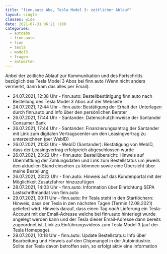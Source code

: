 ```yaml
---
title: "finn.auto Abo, Tesla Model 3: zeitlicher Ablauf"
layout: single
classes: wide
date: 2021-07-31 06:21 +100
categories:
  - autoabo
  - finn.auto
  - finn
  - tesla
  - model3
  - fragen
  - antworten
---
```

Anbei der zeitliche Ablauf zur Kommunikation und des Fortschritts bezüglich des Tesla Model 3 Abos bei finn.auto (Wenn nicht anders vermerkt, dann kam das alles per Email):

- 24.07.2021, 12:38 Uhr - finn.auto: Bestellbestätigung finn.auto nach Bestellung des Tesla Model 3 Abos auf der Webseite
- 24.07.2021, 12:44 Uhr - finn.auto: Bestätigung der Erhalt der Unterlagen durch finn.auto und Info über den persönlichen Berater
- 26.07.2021, 17:44 Uhr - Santander: Datenschutzhinweise der Santander Consumer Bank
- 26.07.2021, 17:44 Uhr - Santander: Finanzierungsantrag der Santander mit Link zum digitalen Vertragscenter um den Leasingvertrag zu unterzeichnen (per WebID)
- 26.07.2021, 21:33 Uhr - WebID (Santander): Bestätigung von WebID, dass der Leasingvertrag erfolgreich abgeschlossen wurde
- 26.07.2021, 23:22 Uhr - finn.auto: Bestellübersicht: Hinweis auf Übermittlung der Zahlungsdaten und Link zum Bestellstatus um jeweils den aktuellen Stand einsehen zu könnnen sowie eine Übersicht über meine Bestellung
- 26.07.2021, 23:22 Uhr - finn.auto: Hinweis auf das Kundenportal mit der Möglichkeit Zusatzfahrer hinzuzufügen
- 28.07.2021, 14:03 Uhr - finn.auto: Information über Einrichtung SEPA Lastschriftmandat von finn.auto
- 29.07.2021, 00:11 Uhr - finn.auto: Ihr Tesla steht in den Startlöchern: Hinweis, dass der Tesla in den nächsten Tagen (Termin 12.08.2021) geliefert wird. Hinweis darauf, dass einen Tag _nach_ Lieferung ein Tesla-Account mit der Email-Adresse welche bei finn.auto hinterlegt wurde angelegt werden kann und der Tesla dieser Email-Adresse dann bereits zugeordnet ist. Link zu Einführungsvideos zum Tesla Model 3 (auf der Tesla Homepage).
- 29.07.2021, 10:18 Uhr - finn.auto: Update Bestellstatus: Info über Bearbeitung und Hinweis auf den Chipmangel in der Autoindustrie. Sollte der Tesla davon betroffen sein, so erfolgt aktiv eine Information

